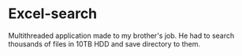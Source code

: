# Excel-search
Multithreaded application made to my brother's job.  He had to search thousands of files in 10TB HDD and save directory to them.

